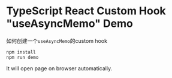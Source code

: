 TypeScript React Custom Hook "useAsyncMemo" Demo
=================================

如何创建一个`useAsyncMemo`的custom hook

```
npm install
npm run demo
```

It will open page on browser automatically.
